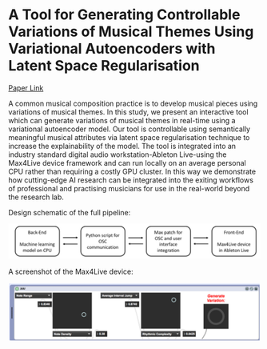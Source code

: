 # A Tool for Generating Controllable Variations of Musical Themes Using Variational Autoencoders with Latent Space Regularisation

[Paper Link](https://ojs.aaai.org/index.php/AAAI/article/view/27059)

A common musical composition practice is to develop musical pieces using variations of musical themes. In this study, we present an interactive tool which can generate variations of musical themes in real-time using a variational autoencoder model. Our tool is controllable using semantically meaningful musical attributes via latent space regularisation technique to increase the explainability of the model. The tool is integrated into an industry standard digital audio workstation-Ableton Live-using the Max4Live device framework and can run locally on an average personal CPU rather than requiring a costly GPU cluster. In this way we demonstrate how cutting-edge AI research can be integrated into the exiting workflows of professional and practising musicians for use in the real-world beyond the research lab.

Design schematic of the full pipeline:

![Design schematic of the full pipeline.](images/design_schematic.png)

A screenshot of the Max4Live device:

![A screenshot of the Max4Live device.](images/device_screenshot.png)

